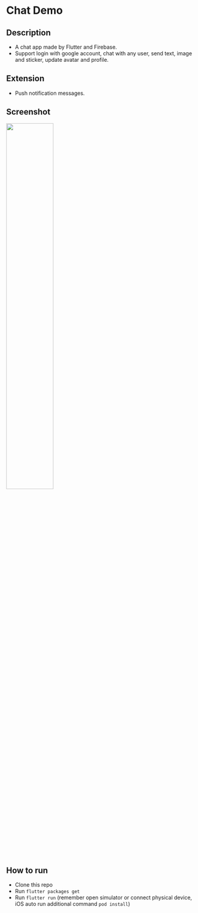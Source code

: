 # Chat Demo

## Description
* A chat app made by Flutter and Firebase.
* Support login with google account, chat with any user, send text, image and sticker, update avatar and profile.

## Extension
* Push notification messages.

## Screenshot
<img src="https://raw.githubusercontent.com/duytq94/flutter-chat-demo/master/screenshots/FlutterChatDemo.gif" height="50%" width="50%">

## How to run
* Clone this repo
* Run `flutter packages get`
* Run `flutter run` (remember open simulator or connect physical device, iOS auto run additional command `pod install`)